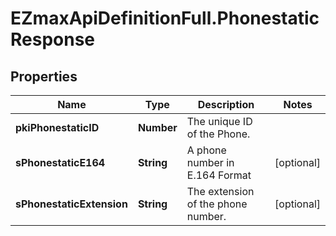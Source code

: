 # EZmaxApiDefinitionFull.PhonestaticResponse

## Properties

Name | Type | Description | Notes
------------ | ------------- | ------------- | -------------
**pkiPhonestaticID** | **Number** | The unique ID of the Phone. | 
**sPhonestaticE164** | **String** | A phone number in E.164 Format | [optional] 
**sPhonestaticExtension** | **String** | The extension of the phone number. | [optional] 


